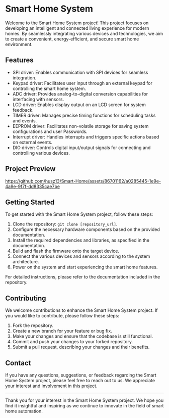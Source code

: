 # Smart Home System

Welcome to the Smart Home System project! This project focuses on developing an intelligent and connected living experience for modern homes. By seamlessly integrating various devices and technologies, we aim to create a convenient, energy-efficient, and secure smart home environment.

## Features

- SPI driver: Enables communication with SPI devices for seamless integration.
- Keypad driver: Facilitates user input through an external keypad for controlling the smart home system.
- ADC driver: Provides analog-to-digital conversion capabilities for interfacing with sensors.
- LCD driver: Enables display output on an LCD screen for system feedback.
- TIMER driver: Manages precise timing functions for scheduling tasks and events.
- EEPROM driver: Facilitates non-volatile storage for saving system configurations and user Passwords.
- Interrupt driver: Handles interrupts and triggers specific actions based on external events.
- DIO driver: Controls digital input/output signals for connecting and controlling various devices.

## Project Preview 



https://github.com/husz13/Smart-Home/assets/86701162/a0285445-1e9e-4a9e-9f7f-dd8335cae7be


## Getting Started

To get started with the Smart Home System project, follow these steps:

1. Clone the repository: `git clone [repository_url]`.
2. Configure the necessary hardware components based on the provided documentation.
3. Install the required dependencies and libraries, as specified in the documentation.
4. Build and flash the firmware onto the target device.
5. Connect the various devices and sensors according to the system architecture.
6. Power on the system and start experiencing the smart home features.

For detailed instructions, please refer to the documentation included in the repository.

## Contributing

We welcome contributions to enhance the Smart Home System project. If you would like to contribute, please follow these steps:

1. Fork the repository.
2. Create a new branch for your feature or bug fix.
3. Make your changes and ensure that the codebase is still functional.
4. Commit and push your changes to your forked repository.
5. Submit a pull request, describing your changes and their benefits.



## Contact

If you have any questions, suggestions, or feedback regarding the Smart Home System project, please feel free to reach out to us. We appreciate your interest and involvement in this project.

---

Thank you for your interest in the Smart Home System project. We hope you find it insightful and inspiring as we continue to innovate in the field of smart home automation.

